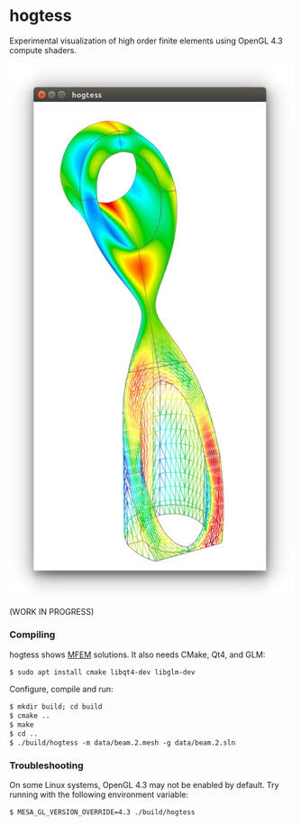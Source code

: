 # hogtess

Experimental visualization of high order finite elements using OpenGL 4.3
compute shaders.

![hogtess](https://raw.githubusercontent.com/jakubcerveny/hogtess/compute-shaders/data/screenshot.png)

(WORK IN PROGRESS)

### Compiling

hogtess shows [MFEM](https://github.com/mfem/mfem) solutions.
It also needs CMake, Qt4, and GLM:
```
$ sudo apt install cmake libqt4-dev libglm-dev
```

Configure, compile and run:
```
$ mkdir build; cd build
$ cmake ..
$ make
$ cd ..
$ ./build/hogtess -m data/beam.2.mesh -g data/beam.2.sln
```

### Troubleshooting

On some Linux systems, OpenGL 4.3 may not be enabled by default. Try running
with the following environment variable:

```
$ MESA_GL_VERSION_OVERRIDE=4.3 ./build/hogtess
```
